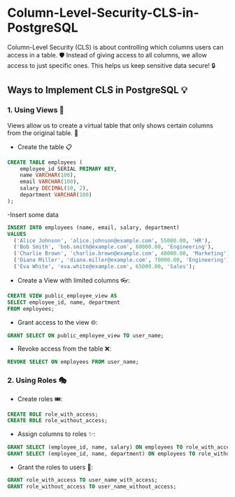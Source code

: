 # Column-Level-Security-CLS-in-PostgreSQL
Column-Level Security (CLS) is about controlling which columns users can access in a table. 🛡️ Instead of giving access to all columns, we allow access to just specific ones. This helps us keep sensitive data secure! 🔒

## Ways to Implement CLS in PostgreSQL 💡

### 1. Using Views 👀
Views allow us to create a virtual table that only shows certain columns from the original table. 🚀

- Create the table 📋
```sql
CREATE TABLE employees (
    employee_id SERIAL PRIMARY KEY,
    name VARCHAR(100),
    email VARCHAR(100),
    salary DECIMAL(10, 2),
    department VARCHAR(100)
);
```

-Insert some data
```sql
INSERT INTO employees (name, email, salary, department)
VALUES
  ('Alice Johnson', 'alice.johnson@example.com', 55000.00, 'HR'),
  ('Bob Smith', 'bob.smith@example.com', 60000.00, 'Engineering'),
  ('Charlie Brown', 'charlie.brown@example.com', 48000.00, 'Marketing'),
  ('Diana Miller', 'diana.miller@example.com', 70000.00, 'Engineering'),
  ('Eva White', 'eva.white@example.com', 65000.00, 'Sales');
```

- Create a View with limited columns 👓:
```sql
CREATE VIEW public_employee_view AS
SELECT employee_id, name, department
FROM employees;
```

- Grant access to the view 🌐:
```sql
GRANT SELECT ON public_employee_view TO user_name;
```

- Revoke access from the table ❌:
```sql
REVOKE SELECT ON employees FROM user_name;
```

### 2. Using Roles 🎭

- Create roles 🎟️:
```sql
CREATE ROLE role_with_access;
CREATE ROLE role_without_access;
```

- Assign columns to roles ✨:
```sql
GRANT SELECT (employee_id, name, salary) ON employees TO role_with_access;
GRANT SELECT (employee_id, name, department) ON employees TO role_without_access;
```

- Grant the roles to users 👥:
```sql
GRANT role_with_access TO user_name_with_access;
GRANT role_without_access TO user_name_without_access;
```

